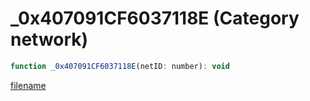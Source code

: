 # _0x407091CF6037118E (Category network)

```js
function _0x407091CF6037118E(netID: number): void
```

[filename](_0x407091CF6037118E_m.md ':include')